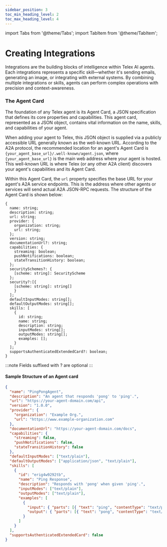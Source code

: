 ```yaml
---
sidebar_position: 3
toc_min_heading_level: 2
toc_max_heading_level: 4
---
```


import Tabs from '@theme/Tabs';
import TabItem from '@theme/TabItem';

# Creating Integrations

Integrations are the building blocks of intelligence within Telex AI agents. Each integrations represents a specific skill—whether it's sending emails, generating an image, or integrating with external systems. By combining multiple integrations or skills, agents can perform complex operations with precision and context-awareness.


### The Agent Card

The foundation of any Telex agent is its Agent Card, a JSON specification that defines its core properties and capabilities. This agent card, represented as a JSON object, contains vital information on the name, skills, and capabilities of your agent.  

When adding your agent to Telex, this JSON object is supplied via a publicly accessible URL generally known as the well-known URL. According to the A2A protocol, the recommended location for an agent's Agent Card is `{your_agent_base_url}/.well-known/agent.json`, where `{your_agent_base_url}` is the main web address where your agent is hosted. This well-known URL is where Telex (or any other A2A client) discovers your agent's capabilities and its Agent Card.  

Within this Agent Card, the `url` property specifies the base URL for your agent's A2A service endpoints. This is the address where other agents or services will send actual A2A JSON-RPC requests. The structure of the Agent Card is shown below: 

```
{
  name: string;
  description: string;
  url: string;
  provider: {
    organization: string;
    url: string;
  };
  version: string;
  documentationUrl?: string;
  capabilities: {
    streaming: boolean;
    pushNotifications: boolean;
    stateTransitionHistory: boolean;
  };
  securitySchemes?: { 
    [scheme: string]: SecurityScheme 
  };
  security?:[{ 
    [scheme: string]: string[] 
    }
  ];
  defaultInputModes: string[];
  defaultOutputModes: string[];
  skills: [
    {
      id: string;
      name: string;
      description: string;
      inputModes: string[];
      outputModes: string[];
      examples: [];
    }
  ];
  supportsAuthenticatedExtendedCard?: boolean;
}
```
:::note
Fields suffixed with ? are optional
:::

<!-- ### Field Definitions -->


#### Sample Structure of an Agent card

```json
{
  "name": "PingPongAgent",
  "description": "An agent that responds 'pong' to 'ping'.",
  "url": "https://your-agent-domain.com/api",
  "version": "1.0.0",
  "provider": {
    "organization": "Example Org.",
    "url": "https://www.example-organization.com"
  },
  "documentationUrl": "https://your-agent-domain.com/docs",
  "capabilities": {
    "streaming": false,
    "pushNotifications": false,
    "stateTransitionHistory": false
  },
  "defaultInputModes": ["text/plain"],
  "defaultOutputModes": ["application/json", "text/plain"],
  "skills": [
    {
      "id": "erig4w9292tb",
      "name": "Ping Response",
      "description": "Responds with 'pong' when given 'ping'.",
      "inputModes": ["text/plain"],
      "outputModes": ["text/plain"],
      "examples": [
        {
          "input": { "parts": [{ "text": "ping", "contentType": "text/plain" }] },
          "output": { "parts": [{ "text": "pong", "contentType": "text/plain" }] }
        }
      ]
    }
  ],
  "supportsAuthenticatedExtendedCard": false
}
```  
<!-- You can find more details about the agent card [here](https://google-a2a.github.io/A2A/specification/#5-agent-discovery-the-agent-card) -->



<!-- The A2A specification protocol defines --- main methods -->